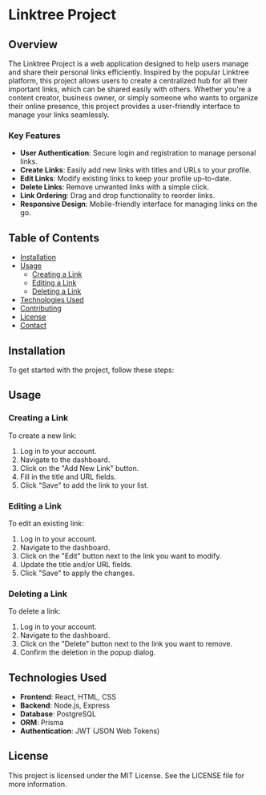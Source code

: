 # Linktree Project

## Overview

The Linktree Project is a web application designed to help users manage and share their personal links efficiently. Inspired by the popular Linktree platform, this project allows users to create a centralized hub for all their important links, which can be shared easily with others. Whether you're a content creator, business owner, or simply someone who wants to organize their online presence, this project provides a user-friendly interface to manage your links seamlessly.

### Key Features

- **User Authentication**: Secure login and registration to manage personal links.
- **Create Links**: Easily add new links with titles and URLs to your profile.
- **Edit Links**: Modify existing links to keep your profile up-to-date.
- **Delete Links**: Remove unwanted links with a simple click.
- **Link Ordering**: Drag and drop functionality to reorder links.
- **Responsive Design**: Mobile-friendly interface for managing links on the go.

## Table of Contents

- [Installation](#installation)
- [Usage](#usage)
  - [Creating a Link](#creating-a-link)
  - [Editing a Link](#editing-a-link)
  - [Deleting a Link](#deleting-a-link)
- [Technologies Used](#technologies-used)
- [Contributing](#contributing)
- [License](#license)
- [Contact](#contact)

## Installation

To get started with the project, follow these steps:

## Usage

### Creating a Link
To create a new link:
1. Log in to your account.
2. Navigate to the dashboard.
3. Click on the "Add New Link" button.
4. Fill in the title and URL fields.
5. Click "Save" to add the link to your list.

### Editing a Link
To edit an existing link:
1. Log in to your account.
2. Navigate to the dashboard.
3. Click on the "Edit" button next to the link you want to modify.
4. Update the title and/or URL fields.
5. Click "Save" to apply the changes.

### Deleting a Link
To delete a link:
1. Log in to your account.
2. Navigate to the dashboard.
3. Click on the "Delete" button next to the link you want to remove.
4. Confirm the deletion in the popup dialog.

## Technologies Used
- **Frontend**: React, HTML, CSS
- **Backend**: Node.js, Express
- **Database**: PostgreSQL
- **ORM**: Prisma
- **Authentication**: JWT (JSON Web Tokens)

## License
This project is licensed under the MIT License. See the LICENSE file for more information.
